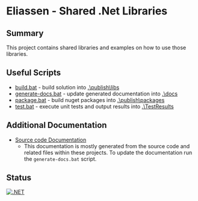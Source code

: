 # Eliassen - Shared .Net Libraries

## Summary

This project contains shared libraries and examples on how to use those libraries.

## Useful Scripts

* [build.bat](.\build.bat) - build solution into [.\publish\libs](.\Publish\libs)
* [generate-docs.bat](.\generate-docs.bat) - update generated documentation into [.\docs](.\docs)
* [package.bat](.\package.bat) - build nuget packages into [.\publish\packages](.\publish\packages)
* [test.bat](.\test.bat) - execute unit tests and output results into [.\TestResults](.\TestResults)

## Additional Documentation

* [Source code Documentation](.\docs)
  * This documentation is mostly generated from the source code and related files within these 
	projects. To update the documentation run the `generate-docs.bat` script.

## Status

[![.NET](https://github.com/EliassenInnovation/dotnet-libs/actions/workflows/dotnet.yml/badge.svg)](https://github.com/EliassenInnovation/dotnet-libs/actions/workflows/dotnet.yml)